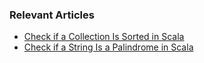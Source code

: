 ### Relevant Articles
- [Check if a Collection Is Sorted in Scala](https://www.baeldung.com/scala/check-collection-sorted)
- [Check if a String Is a Palindrome in Scala](https://www.baeldung.com/scala/string-palindrome-test)
